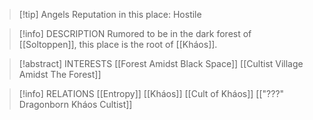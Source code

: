 > [!tip] Angels Reputation in this place: Hostile

> [!info] DESCRIPTION
> Rumored to be in the dark forest of [[Soltoppen]], this place is the root of [[Kháos]]. 

> [!abstract] INTERESTS
> [[Forest Amidst Black Space]]
> [[Cultist Village Amidst The Forest]]

> [!info] RELATIONS
> [[Entropy]]
> [[Kháos]]
> [[Cult of Kháos]]
> [["???" Dragonborn Kháos Cultist]]
